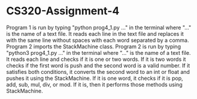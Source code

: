 # CS320-Assignment-4
Program 1 is run by typing "python prog4_1.py ..." in the terminal where "..." is the name of a text file. It reads
each line in the text file and replaces it with the same line without spaces with each word separated by a
comma. Program 2 imports the StackMachine class. Program 2 is run by typing "python3 prog4_1.py
..." in the terminal where "..." is the name of a text file. It reads each line and checks if it is one or two words. If it
is two words it checks if the first word is push and the second word is a valid number. If it satisfies both
conditions, it converts the second word to an int or float and pushes it using the StackMachine. If it is
one word, it checks if it is pop, add, sub, mul, div, or mod. If it is, then it performs those methods using
StackMachine.
